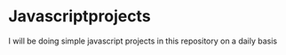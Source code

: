 # Javascriptprojects
I will be doing simple javascript projects in this repository on a daily basis
